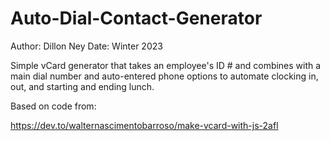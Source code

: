 # Auto-Dial-Contact-Generator
Author: Dillon Ney
Date: Winter 2023

Simple vCard generator that takes an employee's ID # and combines with a main dial number and auto-entered phone options to automate clocking in, out, and starting and ending lunch.

Based on code from:

https://dev.to/walternascimentobarroso/make-vcard-with-js-2afl
